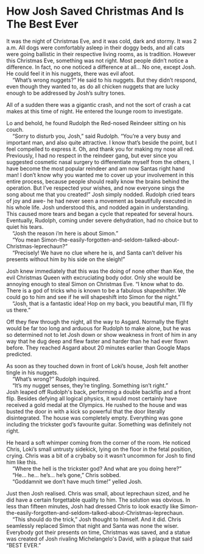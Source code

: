 # How Josh Saved Christmas And Is The Best Ever

It was the night of Christmas Eve, and it was cold, dark and stormy. It was 2 a.m. All dogs were comfortably asleep in their doggy beds, and all cats were going ballistic in their respective living rooms, as is tradition. However this Christmas Eve, something was not right. Most people didn’t notice a difference. In fact, no one noticed a difference at all… No one, except Josh. He could feel it in his nuggets, there was evil afoot.<br>
&nbsp;&nbsp;&nbsp;&nbsp;“What’s wrong nuggets?” He said to his nuggets.
But they didn’t respond, even though they wanted to, as do all chicken nuggets that are lucky enough to be addressed by Josh’s sultry tones.

All of a sudden there was a gigantic crash, and not the sort of crash a cat makes at this time of night. He entered the lounge room to investigate.

Lo and behold, he found Rudolph the Red-nosed Reindeer sitting on his couch.<br>
&nbsp;&nbsp;&nbsp;&nbsp;“Sorry to disturb you, Josh,” said Rudolph. “You’re a very busy and important man, and also quite attractive. I know that’s beside the point, but I feel compelled to express it. Oh, and thank you for making my nose all red. Previously, I had no respect in the reindeer gang, but ever since you suggested cosmetic nasal surgery to differentiate myself from the others, I have become the most popular reindeer and am now Santas right hand man! I don’t know why you wanted me to cover up your involvement in this entire process, because people should really know the brains behind the operation. But I’ve respected your wishes, and now everyone sings the song about me that you created!”
Josh simply nodded. Rudolph cried tears of joy and awe- he had never seen a movement as beautifully executed in his whole life. Josh understood this, and nodded again in understanding. This caused more tears and began a cycle that repeated for several hours. Eventually, Rudolph, coming under severe dehydration, had no choice but to quiet his tears.<br>
&nbsp;&nbsp;&nbsp;&nbsp;“Josh the reason i’m here is about Simon.”<br>
&nbsp;&nbsp;&nbsp;&nbsp;“You mean Simon-the-easily-forgotten-and-seldom-talked-about-Christmas-leprechaun?”<br>
&nbsp;&nbsp;&nbsp;&nbsp;“Precisely! We have no clue where he is, and Santa can’t deliver his presents without him by his side on the sleigh!”

Josh knew immediately that this was the doing of none other than Kee, the evil Christmas Queen with excruciating body odor. Only she would be annoying enough to steal Simon on Christmas Eve. “I know what to do.  There is a god of tricks who is known to be a fabulous shapeshifter. We could go to him and see if he will shapeshift into Simon for the night.”<br>
&nbsp;&nbsp;&nbsp;&nbsp;“Josh, that is a fantastic idea! Hop on my back, you beautiful man, I’ll fly us there.”

Off they flew through the night, all the way to Asgard. Normally the flight would be far too long and arduous for Rudolph to make alone, but he was so determined not to let Josh down or show weakness in front of him in any way that he dug deep and flew faster and harder than he had ever flown before. They reached Asgard about 20 minutes earlier than Google Maps predicted.

As soon as they touched down in front of Loki’s house, Josh felt another tingle in his nuggets.<br>
&nbsp;&nbsp;&nbsp;&nbsp;“What’s wrong?” Rudolph inquired.<br>
&nbsp;&nbsp;&nbsp;&nbsp;“It’s my nugget senses, they’re tingling. Something isn’t right.”<br>
Josh leaped off Rudolph's back, performing a double backflip and a front flip. Besides defying all logical physics, it would most certainly have received a gold medal at the Olympics. He rushed to the house and was busted the door in with a kick so powerful that the door literally disintegrated. The house was completely empty. Everything was gone including the trickster god’s favourite guitar. Something was definitely not right.

He heard a soft whimper coming from the corner of the room. He noticed Chris, Loki’s small untrusty sidekick, lying on the floor in the fetal position, crying. Chris was a bit of a crybaby so it wasn’t uncommon for Josh to find him like this.<br>
&nbsp;&nbsp;&nbsp;&nbsp;“Where the hell is the trickster god? And what are you doing here?”<br>
&nbsp;&nbsp;&nbsp;&nbsp;“He… he… he’s… he’s gone,” Chris sobbed.<br>
&nbsp;&nbsp;&nbsp;&nbsp;“Goddamnit we don’t have much time!” yelled Josh.

Just then Josh realised. Chris was small, about leprechaun sized, and he did have a certain forgettable quality to him. The solution was obvious. In less than fifteen minutes, Josh had dressed Chris to look exactly like Simon-the-easily-forgotten-and-seldom-talked-about-Christmas-leprechaun.<br>
&nbsp;&nbsp;&nbsp;&nbsp;“This should do the trick,” Josh thought to himself.
And it did. Chris seamlessly replaced Simon that night and Santa was none the wiser. Everybody got their presents on time, Christmas was saved, and a statue was created of Josh rivaling Michelangelo's David, with a plaque that said “BEST EVER.”


